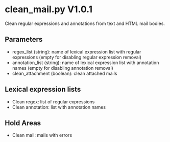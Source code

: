 clean_mail.py V1.0.1
====================

Clean regular expressions and annotations from text and HTML mail bodies.

## Parameters
* regex_list (string): name of lexical expression list with regular expressions (empty for disabling regular expression removal)
* annotation_list (string): name of lexical expression list with annotation names (empty for disabling annotation removal)
* clean_attachment (boolean): clean attached mails

## Lexical expression lists
* Clean regex: list of regular expressions
* Clean annotation: list with annotation names

## Hold Areas
* Clean mail: mails with errors
